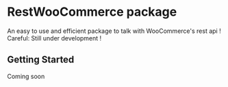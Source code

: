 # RestWooCommerce package

An easy to use and efficient package to talk with WooCommerce's rest api
! Careful: Still under development !

## Getting Started

Coming soon